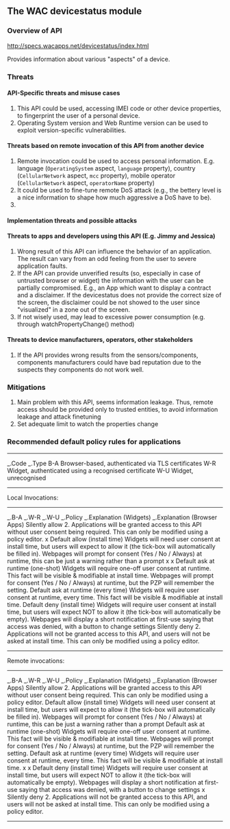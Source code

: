 The WAC devicestatus module
---------------------------

### Overview of API

http://specs.wacapps.net/devicestatus/index.html

Provides information about various "aspects" of a device.

### Threats

#### API-Specific threats and misuse cases

1.  This API could be used, accessing IMEI code or other device properties, to fingerprint the user of a personal device.
2.  Operating System version and Web Runtime version can be used to exploit version-specific vulnerabilities.

#### Threats based on remote invocation of this API from another device

1.  Remote invocation could be used to access personal information. E.g. language (`OperatingSystem` aspect, `language` property), country (`CellularNetwork` aspect, `mcc` property), mobile operator (`CellularNetwork` aspect, `operatorName` property)
2.  It could be used to fine-tune remote DoS attack (e.g., the bettery level is a nice information to shape how much aggressive a DoS have to be).
3.  

#### Implementation threats and possible attacks

#### Threats to apps and developers using this API (E.g. Jimmy and Jessica)

1.  Wrong result of this API can influence the behavior of an application. The result can vary from an odd feeling from the user to severe application faults.
2.  If the API can provide unverified results (so, especially in case of untrusted browser or widget) the information with the user can be partially compromised. E.g., an App which want to display a contract and a disclaimer. If the devicestatus does not provide the correct size of the screen, the disclaimer could be not showed to the user since "visualized" in a zone out of the screen.
3.  If not wisely used, may lead to excessive power consumption (e.g. through watchPropertyChange() method)

#### Threats to device manufacturers, operators, other stakeholders

1.  If the API provides wrong results from the sensors/components, components manufacturers could have bad reputation due to the suspects they components do not work well.

### Mitigations

1.  Main problem with this API, seems information leakage. Thus, remote access should be provided only to trusted entities, to avoid information leakage and attack finetuning
2.  Set adequate limit to watch the properties change

### Recommended default policy rules for applications

  ------------- ------------------------------------------------------
  _.Code   _.Type
  B-A           Browser-based, authenticated via TLS certificates
  W-R           Widget, authenticated using a recognised certificate
  W-U           Widget, unrecognised
  ------------- ------------------------------------------------------

Local Invocations:

  ------------ ------------ ------------ ----------------------------------- -------------------------------------------------------------------------------------------------------------------------------------------------------- ------------------------------------------------------------------------------------------------------------------------- -- -- -- -- ------------------------------------- ------------------------------------------------------------------------------------------------------------------------------------------- -----------------------------------------------------------------
  _.B-A   _.W-R   _.W-U   _.Policy                       _.Explanation (Widgets)                                                                                                                             _.Explanation (Browser Apps)                                                                                                     Silently allow                        2. Applications will be granted access to this API without user consent being required. This can only be modified using a policy editor.
               x                         Default allow (install time)        Widgets will need user consent at install time, but users will expect to allow it (the tick-box will automatically be filled in).                        Webpages will prompt for consent (Yes / No / Always) at runtime, this can be just a warning rather than a prompt
  x                         x            Default ask at runtime (one-shot)   Widgets will require one-off user consent at runtime. This fact will be visible & modifiable at install time.                                            Webpages will prompt for consent (Yes / No / Always) at runtime, but the PZP will remember the setting.                               Default ask at runtime (every time)   Widgets will require user consent at runtime, every time. This fact will be visible & modifiable at install time.
                                         Default deny (install time)         Widgets will require user consent at install time, but users will expect NOT to allow it (the tick-box will automatically be empty).                     Webpages will display a short notification at first-use saying that access was denied, with a button to change settings
                                         Silently deny                       2. Applications will not be granted access to this API, and users will not be asked at install time. This can only be modified using a policy editor.
  ------------ ------------ ------------ ----------------------------------- -------------------------------------------------------------------------------------------------------------------------------------------------------- ------------------------------------------------------------------------------------------------------------------------- -- -- -- -- ------------------------------------- ------------------------------------------------------------------------------------------------------------------------------------------- -----------------------------------------------------------------

Remote invocations:

  ------------ ------------ ------------ ----------------------------------- -------------------------------------------------------------------------------------------------------------------------------------------------------- ------------------------------------------------------------------------------------------------------------------------- -- -- -- -- ------------------------------------- ------------------------------------------------------------------------------------------------------------------------------------------- -----------------------------------------------------------------
  _.B-A   _.W-R   _.W-U   _.Policy                       _.Explanation (Widgets)                                                                                                                             _.Explanation (Browser Apps)                                                                                                     Silently allow                        2. Applications will be granted access to this API without user consent being required. This can only be modified using a policy editor.
                                         Default allow (install time)        Widgets will need user consent at install time, but users will expect to allow it (the tick-box will automatically be filled in).                        Webpages will prompt for consent (Yes / No / Always) at runtime, this can be just a warning rather than a prompt
                                         Default ask at runtime (one-shot)   Widgets will require one-off user consent at runtime. This fact will be visible & modifiable at install time.                                            Webpages will prompt for consent (Yes / No / Always) at runtime, but the PZP will remember the setting.                               Default ask at runtime (every time)   Widgets will require user consent at runtime, every time. This fact will be visible & modifiable at install time.
  x            x                         Default deny (install time)         Widgets will require user consent at install time, but users will expect NOT to allow it (the tick-box will automatically be empty).                     Webpages will display a short notification at first-use saying that access was denied, with a button to change settings
                            x            Silently deny                       2. Applications will not be granted access to this API, and users will not be asked at install time. This can only be modified using a policy editor.
  ------------ ------------ ------------ ----------------------------------- -------------------------------------------------------------------------------------------------------------------------------------------------------- ------------------------------------------------------------------------------------------------------------------------- -- -- -- -- ------------------------------------- ------------------------------------------------------------------------------------------------------------------------------------------- -----------------------------------------------------------------


